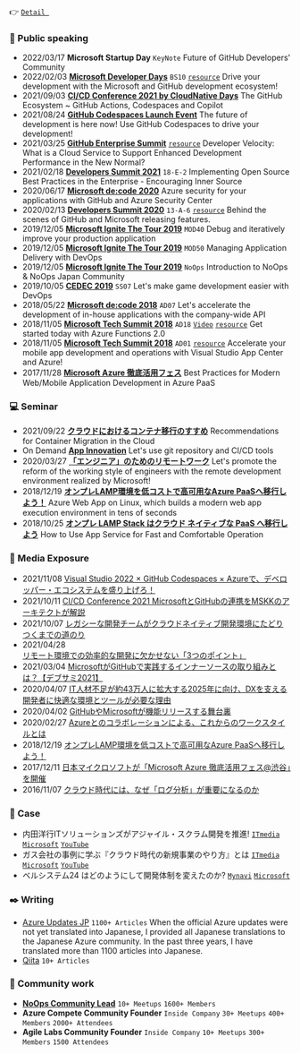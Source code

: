 :point_right: [```Detail ```](/DETAIL.md)

### :mega: Public speaking
- 2022/03/17 **Microsoft Startup Day** ```KeyNote``` Future of GitHub Developers' Community
- 2022/02/03 **[Microsoft Developer Days](https://msevents.microsoft.com/event?id=1619975101)** ```BS10``` [```resource```](https://www.slideshare.net/microsoftjp/bs10microsoft-github) Drive your development with the Microsoft and GitHub development ecosystem!
- 2021/09/03 **[CI/CD Conference 2021 by CloudNative Days](https://event.cloudnativedays.jp/cicd2021)** The GitHub Ecosystem ~ GitHub Actions, Codespaces and Copilot
- 2021/08/24 **[GitHub Codespaces Launch Event](https://mktoevents.com/Microsoft+Event/287192/157-GQE-382?Dev_YT=PET3035075)** The future of development is here now! Use GitHub Codespaces to drive your development!
- 2021/03/25 **[GitHub Enterprise Summit](https://resources.github.com/webcasts/Japan-Enterprise-Summit-thankyou/)**  [```resource```](https://resources.github.com/webcasts/Japan-Enterprise-Summit-thankyou/) Developer Velocity: What is a Cloud Service to Support Enhanced Development Performance in the New Normal?
- 2021/02/18 **[Developers Summit 2021](https://event.shoeisha.jp/devsumi/20210218)** ```18-E-2``` Implementing Open Source Best Practices in the Enterprise - Encouraging Inner Source
- 2020/06/17 **[Microsoft de:code 2020](https://www.microsoft.com/ja-jp/events/decode/2020)** Azure security for your applications with GitHub and Azure Security Center
- 2020/02/13 **[Developers Summit 2020](https://event.shoeisha.jp/devsumi/20200213/session/2340/)** ```13-A-6``` [```resource```](https://www.slideshare.net/ssusercd7b97/githubmicrosoft?next_slideshow=true) Behind the scenes of GitHub and Microsoft releasing features.
- 2019/12/05 **[Microsoft Ignite The Tour 2019](https://techcommunity.microsoft.com/t5/microsoft-mvp-award-program-blog/microsoft-ignite-the-tour-2019-highlights-from-paris-tokyo/ba-p/1068875)** ```MOD40``` Debug and iteratively improve your production application
- 2019/12/05 **[Microsoft Ignite The Tour 2019](https://techcommunity.microsoft.com/t5/microsoft-mvp-award-program-blog/microsoft-ignite-the-tour-2019-highlights-from-paris-tokyo/ba-p/1068875)** ```MOD50``` Managing Application Delivery with DevOps
- 2019/12/05 **[Microsoft Ignite The Tour 2019](https://techcommunity.microsoft.com/t5/microsoft-mvp-award-program-blog/microsoft-ignite-the-tour-2019-highlights-from-paris-tokyo/ba-p/1068875)** ```NoOps``` Introduction to NoOps & NoOps Japan Community
- 2019/10/05 **[CEDEC 2019](https://sapporo.cedec.jp/session/ss07/)** ```SS07``` Let's make game development easier with DevOps 
- 2018/05/22 **[Microsoft de:code 2018](https://www.microsoft.com/ja-jp/events/decode/2018/overview.aspx)** ```AD07``` Let's accelerate the development of in-house applications with the company-wide API
- 2018/11/05 **[Microsoft Tech Summit 2018](https://www.microsoft.com/ja-jp/events/techsummit/2018/about.aspx)** ```AD18``` [```Video```](https://www.youtube.com/watch?v=_Rz7QKTbDvI) [```resource```](https://www.slideshare.net/ssusercd7b97/azure-functions-20) Get started today with Azure Functions 2.0 
- 2018/11/05 **[Microsoft Tech Summit 2018](https://www.microsoft.com/ja-jp/events/techsummit/2018/about.aspx)** ```AD01``` [```resource```](https://www.slideshare.net/ssusercd7b97/visual-studio-app-center-azure) Accelerate your mobile app development and operations with Visual Studio App Center and Azure! 
- 2017/11/28 **[Microsoft Azure 徹底活用フェス](https://www.sbbit.jp/eventinfo/43087)** Best Practices for Modern Web/Mobile Application Development in Azure PaaS


### :computer: Seminar

- 2021/09/22 **[クラウドにおけるコンテナ移行のすすめ](https://aka.ms/Container0922JP)** Recommendations for Container Migration in the Cloud
- On Demand **[App Innovation](https://info.microsoft.com/JA-AzureApp-WBNR-FY20-04Apr-23-AzureAppInnovationMeetAzureforDevelopers-SRDEM19296_LP02OnDemandRegistration-ForminBody.html)** Let's use git repository and CI/CD tools
- 2020/03/27 **[「エンジニア」のためのリモートワーク](https://contacts.nissho-ele.co.jp/Azure_GitHub_20200327_LP.html)** Let's promote the reform of the working style of engineers with the remote development environment realized by Microsoft!
- 2018/12/19 **[オンプレLAMP環境を低コストで高可用なAzure PaaSへ移行しよう！](https://ascii.jp/elem/000/001/771/1771907/3/)** Azure Web App on Linux, which builds a modern web app execution environment in tens of seconds
- 2018/10/25 **[オンプレ LAMP Stack はクラウド ネイティブな PaaS へ移行しよう](https://microsoft-events.connpass.com/event/105328/)** How to Use App Service for Fast and Comfortable Operation

### :newspaper: Media Exposure
- 2021/11/08 [Visual Studio 2022 × GitHub Codespaces × Azureで、デベロッパー・エコシステムを盛り上げろ！](https://zine.qiita.com/interview/202111-microsoft-github/)
- 2021/10/11 [CI/CD Conference 2021 MicrosoftとGitHubの連携をMSKKのアーキテクトが解説](https://thinkit.co.jp/article/18824)
- 2021/10/07 [レガシーな開発チームがクラウドネイティブ開発環境にたどりつくまでの道のり](https://www.itmedia.co.jp/business/articles/2110/07/news001.html)
- 2021/04/28 [リモート環境での効率的な開発に欠かせない「3つのポイント」](https://atmarkit.itmedia.co.jp/ait/articles/2104/22/news010.html)
- 2021/03/04 [MicrosoftがGitHubで実践するインナーソースの取り組みとは？【デブサミ2021】](https://codezine.jp/article/detail/13685)
- 2020/04/07 [IT人材不足が約43万人に拡大する2025年に向け、DXを支える開発者に快適な環境とツールが必要な理由](https://atmarkit.itmedia.co.jp/ait/articles/2004/07/news004.html)
- 2020/04/02 [GitHubやMicrosoftが機能リリースする舞台裏](https://codezine.jp/article/detail/12089)
- 2020/02/27 [Azureとのコラボレーションによる、これからのワークスタイルとは](https://thinkit.co.jp/article/17316)
- 2018/12/19 [オンプレLAMP環境を低コストで高可用なAzure PaaSへ移行しよう！](https://ascii.jp/elem/000/001/771/1771907/3/)
- 2017/12/11 [日本マイクロソフトが「Microsoft Azure 徹底活用フェス@渋谷」を開催](https://enterprisezine.jp/article/detail/10168)
- 2016/11/07 [クラウド時代には、なぜ「ログ分析」が重要になるのか](https://atmarkit.itmedia.co.jp/ait/articles/1611/07/news010.html)

### :mega: Case
- 内田洋行ITソリューションズがアジャイル・スクラム開発を推進!  [```ITmedia```](https://www.itmedia.co.jp/business/articles/2110/07/news001.html) [```Microsoft```](https://customers.microsoft.com/ja-jp/story/1371339985204712916-uchida-yoko-it-solutions-co-ltd-professional-services-azure-jp-japan) [```YouTube```](https://www.youtube.com/watch?v=msoghC5B2zY)
- ガス会社の事例に学ぶ『クラウド時代の新規事業のやり方』とは [```ITmedia```](https://www.itmedia.co.jp/business/articles/2107/08/news002.html) [```Microsoft```](https://customers.microsoft.com/ja-jp/story/1419627181105204902-tobu-gas-ja-japan) [```YouTube```](https://www.youtube.com/watch?v=nKKf97hrR2Y)
- ベルシステム24 はどのようにして開発体制を変えたのか?  [```Mynavi```](https://news.mynavi.jp/techplus/kikaku/azure_case_td-83/) [```Microsoft```](https://customers.microsoft.com/ja-jp/story/737100-bellsystem24-professional-services-azure-jp-japan?ln=ja-jp)

### :black_nib: Writing 
- [Azure Updates JP](https://azureupdatesj.wordpress.com/) ```1100+ Articles```
When the official Azure updates were not yet translated into Japanese, I provided all Japanese translations to the Japanese Azure community.
In the past three years, I have translated more than 1100 articles into Japanese.
- [Qiita](https://qiita.com/yuhattor) ```10+ Articles```

### :busts_in_silhouette:	Community work
- [**NoOps Community Lead**](https://noops.connpass.com/participation/) ```10+ Meetups``` ```1600+ Members```
- **Azure Compete Community Founder** ```Inside Company``` ```30+ Meetups``` ```400+ Members``` ```2000+ Attendees```
- **Agile Labs Community Founder** ```Inside Company``` ```10+ Meetups``` ```300+ Members``` ```1500 Attendees```

